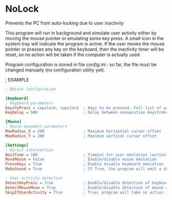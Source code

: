 # NoLock
 Prevents the PC from auto-locking due to user inactivity

This program will run in background and simulate user activity either by moving the mouse pointer or emulating some key press.
A small icon in the system tray will indicate the program is active.
If the user moves the mouse pointer or presses any key on the keyboard, then the inactivity timer will be reset, so no action will
be taken if the computer is actually used.

Program configuration is stored in file _config.ini_ : so far, the file must be changed manually (no configuration utility yet).

; EXAMPLE

```ini
; NoLock Configuration

[Keyboard]
; Keyboard parameters
KeysToPress = capslock, capslock  ; Keys to be pressed. Full list of accepted key names: https://pyautogui.readthedocs.io/en/latest/keyboard.html#keyboard-keys
KeyDelay = 500                    ; Delay between consecutive keystrokes (if more than one key is being pressed)

[Mouse]
; Mouse movement parameters
MaxRadius_X = 200                 ; Maximum horizontal cursor offset
MaxRadius_Y = 200                 ; Maximum vertical cursor offset

[Settings]
; Direct intervention
WaitTime = 180                    ; Timeout for user emulation (action will take place on expiry)
MoveMouse = False                 ; Enable/disable mouse emulation
PressKeys = True                  ; Enable disable keyboard emulation
MakeSound = True                  ; If True, the program will emit a short beep when inactivity timeout is reached

; User activity detection
DetectKeyPress = True             ; Enable/disable detection of keyboard activity (from user)
DetectMouseMove = True            ; Enable/disable detection of mouse activity (from user)
SkipIfUserActivity = True         ; True: program will take no action if the user presses a key and/or moves the mouse. False: Activity emulation will take place anyway.
```

